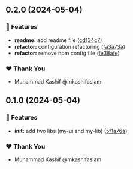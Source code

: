 ## 0.2.0 (2024-05-04)


### 🚀 Features

- **readme:** add readme file ([cd134c7](https://github.com/mkashifaslam/ng-workspace/commit/cd134c7))
- **refactor:** configuration refactoring ([fa3a73a](https://github.com/mkashifaslam/ng-workspace/commit/fa3a73a))
- **refactor:** remove npm config file ([fe38afe](https://github.com/mkashifaslam/ng-workspace/commit/fe38afe))

### ❤️  Thank You

- Muhammad Kashif @mkashifaslam

## 0.1.0 (2024-05-04)


### 🚀 Features

- **init:** add two libs (my-ui and my-lib) ([5f1a76a](https://github.com/mkashifaslam/ng-workspace/commit/5f1a76a))

### ❤️  Thank You

- Muhammad Kashif @mkashifaslam